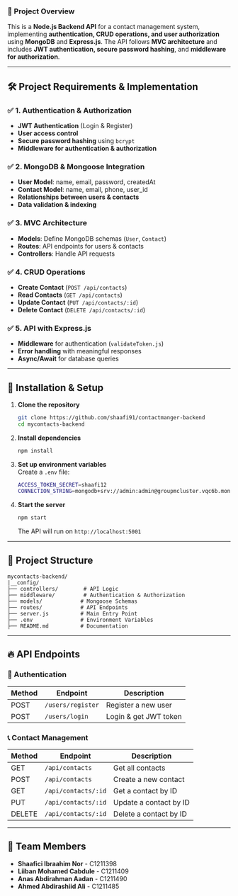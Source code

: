### 📌 Project Overview
This is a **Node.js Backend API** for a contact management system, implementing **authentication, CRUD operations, and user authorization** using **MongoDB** and **Express.js**. The API follows **MVC architecture** and includes **JWT authentication, secure password hashing**, and **middleware for authorization**.

---

## 🛠 Project Requirements & Implementation
### ✅ 1. Authentication & Authorization
- **JWT Authentication** (Login & Register)
- **User access control**
- **Secure password hashing** using `bcrypt`
- **Middleware for authentication & authorization**

### ✅ 2. MongoDB & Mongoose Integration
- **User Model**: name, email, password, createdAt
- **Contact Model**: name, email, phone, user_id
- **Relationships between users & contacts**
- **Data validation & indexing**

### ✅ 3. MVC Architecture
- **Models**: Define MongoDB schemas (`User`, `Contact`)
- **Routes**: API endpoints for users & contacts
- **Controllers**: Handle API requests

### ✅ 4. CRUD Operations
- **Create Contact** (`POST /api/contacts`)
- **Read Contacts** (`GET /api/contacts`)
- **Update Contact** (`PUT /api/contacts/:id`)
- **Delete Contact** (`DELETE /api/contacts/:id`)

### ✅ 5. API with Express.js
- **Middleware** for authentication (`validateToken.js`)
- **Error handling** with meaningful responses
- **Async/Await** for database queries

---

## 🚀 Installation & Setup

1. **Clone the repository**  
   ```sh
   git clone https://github.com/shaafi91/contactmanger-backend
   cd mycontacts-backend
   ```

2. **Install dependencies**  
   ```sh
   npm install
   ```

3. **Set up environment variables**  
   Create a `.env` file:
   ```sh
   ACCESS_TOKEN_SECRET=shaafi12
   CONNECTION_STRING=mongodb+srv://admin:admin@groupmcluster.vqc6b.mongodb.net/mycontacts-backend?retryWrites=true&w=majority&appName=groupmcluster
   ```

4. **Start the server**  
   ```sh
   npm start
   ```
   The API will run on `http://localhost:5001`

---

## 📂 Project Structure
```
mycontacts-backend/
|__config/
├── controllers/        # API Logic
├── middleware/         # Authentication & Authorization
├── models/            # Mongoose Schemas
├── routes/            # API Endpoints
├── server.js          # Main Entry Point
├── .env               # Environment Variables
├── README.md          # Documentation
```

---

## 🔥 API Endpoints
### 🔑 Authentication
| Method | Endpoint         | Description |
|--------|-----------------|-------------|
| POST   | `/users/register` | Register a new user |
| POST   | `/users/login`    | Login & get JWT token |

### 📞 Contact Management
| Method | Endpoint              | Description |
|--------|----------------------|-------------|
| GET    | `/api/contacts`       | Get all contacts |
| POST   | `/api/contacts`       | Create a new contact |
| GET    | `/api/contacts/:id`   | Get a contact by ID |
| PUT    | `/api/contacts/:id`   | Update a contact by ID |
| DELETE | `/api/contacts/:id`   | Delete a contact by ID |

---

## 👥 Team Members
- **Shaafici Ibraahim Nor** - C1211398  
- **Liiban Mohamed Cabdule** - C1211409  
- **Anas Abdirahman Aadan** - C1211490  
- **Ahmed Abdirashiid Ali** - C1211485

